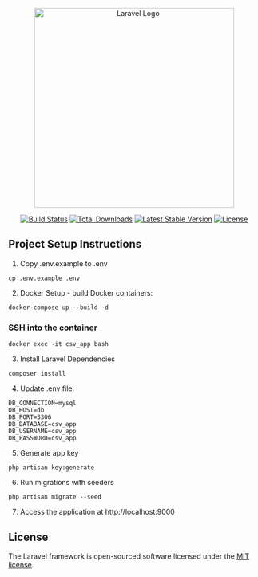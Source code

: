 <p align="center"><a href="https://laravel.com" target="_blank"><img src="https://raw.githubusercontent.com/laravel/art/master/logo-lockup/5%20SVG/2%20CMYK/1%20Full%20Color/laravel-logolockup-cmyk-red.svg" width="400" alt="Laravel Logo"></a></p>

<p align="center">
<a href="https://github.com/laravel/framework/actions"><img src="https://github.com/laravel/framework/workflows/tests/badge.svg" alt="Build Status"></a>
<a href="https://packagist.org/packages/laravel/framework"><img src="https://img.shields.io/packagist/dt/laravel/framework" alt="Total Downloads"></a>
<a href="https://packagist.org/packages/laravel/framework"><img src="https://img.shields.io/packagist/v/laravel/framework" alt="Latest Stable Version"></a>
<a href="https://packagist.org/packages/laravel/framework"><img src="https://img.shields.io/packagist/l/laravel/framework" alt="License"></a>
</p>

## Project Setup Instructions
1. Copy .env.example to .env 
```
cp .env.example .env
```

2. Docker Setup - build Docker containers:
```
docker-compose up --build -d
```

### SSH into the container
```
docker exec -it csv_app bash
```

3. Install Laravel Dependencies
```
composer install
``` 

4. Update .env file:
```
DB_CONNECTION=mysql
DB_HOST=db
DB_PORT=3306
DB_DATABASE=csv_app
DB_USERNAME=csv_app
DB_PASSWORD=csv_app
```

5. Generate app key
```
php artisan key:generate
```

6. Run migrations with seeders
```
php artisan migrate --seed
```

7. Access the application at http://localhost:9000

## License

The Laravel framework is open-sourced software licensed under the [MIT license](https://opensource.org/licenses/MIT).

